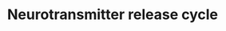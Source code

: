 ---
annotations:
- type: Pathway Ontology
  value: signaling pathway
- type: Pathway Ontology
  value: signaling pathway pertinent to the brain and nervous system
authors:
- Mkutmon
- Elisa
- Eweitz
description: 'Neurotransmitter is stored in the synaptic vesicle in the pre-synaptic
  terminal prior to its release in the synaptic cleft upon depolarization of the pre-synaptic
  membrane. The release of the neurotransmitter is a multi-step process that is controlled
  by electrical signals passing through the axons in form of action potential. Neurotransmitters
  include glutamate, acetylcholine, nor-epinephrine,  dopamine and seratonin. Each
  of the neurotransmitter cycle is independently described.Original Pathway at Reactome:
  http://www.reactome.org/PathwayBrowser/#DB=gk_current&FOCUS_SPECIES_ID=48887&FOCUS_PATHWAY_ID=112310'
last-edited: 2021-05-21
organisms:
- Bos taurus
redirect_from:
- /index.php/Pathway:WP3192
- /instance/WP3192
schema-jsonld:
- '@context': https://schema.org/
  '@id': https://wikipathways.github.io/pathways/WP3192.html
  '@type': Dataset
  creator:
    '@type': Organization
    name: WikiPathways
  description: 'Neurotransmitter is stored in the synaptic vesicle in the pre-synaptic
    terminal prior to its release in the synaptic cleft upon depolarization of the
    pre-synaptic membrane. The release of the neurotransmitter is a multi-step process
    that is controlled by electrical signals passing through the axons in form of
    action potential. Neurotransmitters include glutamate, acetylcholine, nor-epinephrine,  dopamine
    and seratonin. Each of the neurotransmitter cycle is independently described.Original
    Pathway at Reactome: http://www.reactome.org/PathwayBrowser/#DB=gk_current&FOCUS_SPECIES_ID=48887&FOCUS_PATHWAY_ID=112310'
  keywords:
  - O-acetylcholine
  - Pi
  - Synapsin
  - OCT2
  - release, reuptake
  - Docked Noradrenalin
  - SLC5A7
  - Noradrenalin loaded
  - Neuronal EAATs
  - ADP
  - outer membrane]
  - H2O
  - NH4+
  - transport vesicle
  - STXBP1-1
  - STX1A
  - Rab3-RIM complex
  - UNC13B
  - SLC38A2
  - lumen]
  - H+
  - CPLX1
  - Docked serotonin
  - vesicle
  - STXBP1-1 [cytosol]
  - MAOA
  - Ac-CoA
  - CoA-SH
  - NH3
  - CPLX1 [cytosol]
  - SLC18A3
  - acetylcholine
  - SNARE complex
  - glutamate transport
  - H2O2
  - GLS dimers
  - synaptic vesicle
  - Loaded Synaptic
  - VAMP2
  - FAD [mitochondrial
  - SNAP25
  - SLC17A7
  - L-Glu
  - CHAT
  - ATP
  - RIMS1
  - monoamine transport
  - 5HT
  - vesicle lumen]
  - Glu
  - MAOA-FAD complex
  - loaded Synaptic
  - L-Gln
  - Cho
  - AcCho
  - Dopamine loaded
  - SLC22A2
  - Docked acetylcholine
  - loaded synaptic
  - Serotonin loaded
  - Empty Glutamate
  - Docked Glutamate
  - NAd
  - SYT1
  - Na+
  - SLC18A2
  - 3-Methoxy-4-hydroxyphenylglycol
  - Glutamate loaded
  - Empty Acetylcholine
  - and degradation
  - Docked dopamine
  - Acetylcholine Loaded
  - '[clathrin-sculpted'
  - RAB3A
  - GABA synthesis,
  - O2
  - DA
  - Synaptic Vesicle
  - Vesicle
  license: CC0
  name: Neurotransmitter release cycle
seo: CreativeWork
title: Neurotransmitter release cycle
wpid: WP3192
---